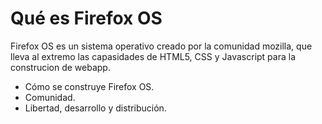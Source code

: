 Qué es Firefox OS
=================

Firefox OS es un sistema operativo creado por la comunidad mozilla, que lleva al extremo las capasidades de HTML5, CSS y Javascript para la construcion de webapp.

- Cómo se construye Firefox OS.
- Comunidad.
- Libertad, desarrollo y distribución.
